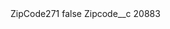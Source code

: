 <?xml version="1.0" encoding="UTF-8"?>
<CustomMetadata xmlns="http://soap.sforce.com/2006/04/metadata" xmlns:xsi="http://www.w3.org/2001/XMLSchema-instance" xmlns:xsd="http://www.w3.org/2001/XMLSchema">
    <label>ZipCode271</label>
    <protected>false</protected>
    <values>
        <field>Zipcode__c</field>
        <value xsi:type="xsd:string">20883</value>
    </values>
</CustomMetadata>
